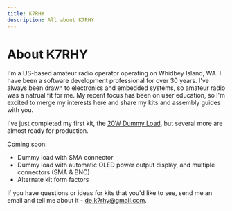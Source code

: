 ```yaml
---
title: K7RHY
description: All about K7RHY
---
```


# About K7RHY

I'm a US-based amateur radio operator operating on Whidbey Island, WA. I have been a software development professional for over 30 years. I've always been drawn to electronics and embedded systems, so amateur radio was a natrual fit for me. My recent focus has been on user education, so I'm excited to merge my interests here and share my kits and assembly guides with you. 

I've just completed my first kit, the [20W Dummy Load](/DL20W.md), but several more are almost ready for production. 

Coming soon:
* Dummy load with SMA connector
* Dummy load with automatic OLED power output display, and multiple connectors (SMA & BNC)
* Alternate kit form factors

If you have questions or ideas for kits that you'd like to see, send me an email and tell me about it - [de.k7rhy@gmail.com](mailto:de.k7rhy@gmail.com).
